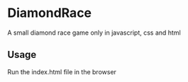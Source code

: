 # DiamondRace
A small diamond race game only in  javascript, css and html

## Usage
Run the index.html file in the browser
